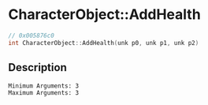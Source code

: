 # CharacterObject::AddHealth
```c
// 0x005876c0
int CharacterObject::AddHealth(unk p0, unk p1, unk p2)
```
## Description
```
Minimum Arguments: 3
Maximum Arguments: 3
```
